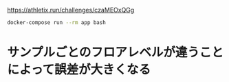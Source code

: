 https://athletix.run/challenges/czaMEOxQGg

```sh
docker-compose run --rm app bash
```
# サンプルごとのフロアレベルが違うことによって誤差が大きくなる
